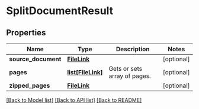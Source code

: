# SplitDocumentResult

## Properties
Name | Type | Description | Notes
------------ | ------------- | ------------- | -------------
**source_document** | [**FileLink**](FileLink.md) |  | [optional] 
**pages** | [**list[FileLink]**](FileLink.md) | Gets or sets array of pages. | [optional] 
**zipped_pages** | [**FileLink**](FileLink.md) |  | [optional] 

[[Back to Model list]](../README.md#documentation-for-models) [[Back to API list]](../README.md#documentation-for-api-endpoints) [[Back to README]](../README.md)

